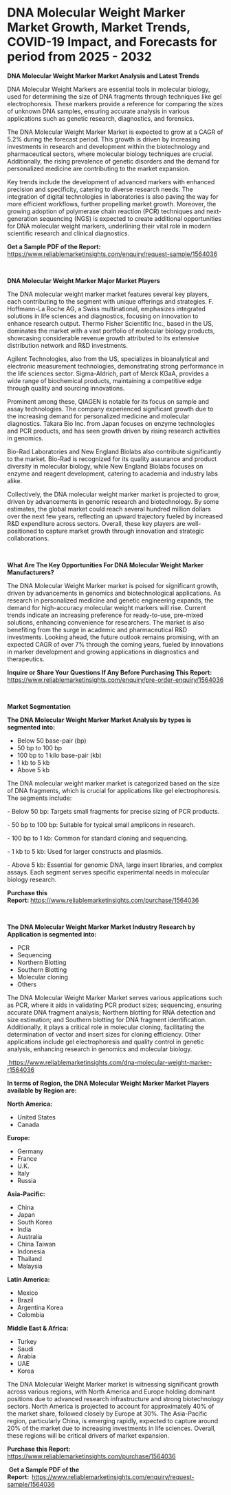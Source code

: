 <p><h1>DNA Molecular Weight Marker Market Growth, Market Trends, COVID-19 Impact, and Forecasts for period from 2025 - 2032</h1></p><p><strong>DNA Molecular Weight Marker Market Analysis and Latest Trends</strong></p>
<p><p>DNA Molecular Weight Markers are essential tools in molecular biology, used for determining the size of DNA fragments through techniques like gel electrophoresis. These markers provide a reference for comparing the sizes of unknown DNA samples, ensuring accurate analysis in various applications such as genetic research, diagnostics, and forensics.</p><p>The DNA Molecular Weight Marker Market is expected to grow at a CAGR of 5.2% during the forecast period. This growth is driven by increasing investments in research and development within the biotechnology and pharmaceutical sectors, where molecular biology techniques are crucial. Additionally, the rising prevalence of genetic disorders and the demand for personalized medicine are contributing to the market expansion. </p><p>Key trends include the development of advanced markers with enhanced precision and specificity, catering to diverse research needs. The integration of digital technologies in laboratories is also paving the way for more efficient workflows, further propelling market growth. Moreover, the growing adoption of polymerase chain reaction (PCR) techniques and next-generation sequencing (NGS) is expected to create additional opportunities for DNA molecular weight markers, underlining their vital role in modern scientific research and clinical diagnostics.</p></p>
<p><strong>Get a Sample PDF of the Report:&nbsp;</strong> <a href="https://www.reliablemarketinsights.com/enquiry/request-sample/1564036?utm_campaign=3250&utm_medium=2&utm_source=Github&utm_content=ia&utm_term=19042025&utm_id=dna-molecular-weight-marker">https://www.reliablemarketinsights.com/enquiry/request-sample/1564036</a></p>
<p>&nbsp;</p>
<p><strong>DNA Molecular Weight Marker Major Market Players</strong></p>
<p><p>The DNA molecular weight marker market features several key players, each contributing to the segment with unique offerings and strategies. F. Hoffmann-La Roche AG, a Swiss multinational, emphasizes integrated solutions in life sciences and diagnostics, focusing on innovation to enhance research output. Thermo Fisher Scientific Inc., based in the US, dominates the market with a vast portfolio of molecular biology products, showcasing considerable revenue growth attributed to its extensive distribution network and R&D investments.</p><p>Agilent Technologies, also from the US, specializes in bioanalytical and electronic measurement technologies, demonstrating strong performance in the life sciences sector. Sigma-Aldrich, part of Merck KGaA, provides a wide range of biochemical products, maintaining a competitive edge through quality and sourcing innovations.</p><p>Prominent among these, QIAGEN is notable for its focus on sample and assay technologies. The company experienced significant growth due to the increasing demand for personalized medicine and molecular diagnostics. Takara Bio Inc. from Japan focuses on enzyme technologies and PCR products, and has seen growth driven by rising research activities in genomics.</p><p>Bio-Rad Laboratories and New England Biolabs also contribute significantly to the market. Bio-Rad is recognized for its quality assurance and product diversity in molecular biology, while New England Biolabs focuses on enzyme and reagent development, catering to academia and industry labs alike.</p><p>Collectively, the DNA molecular weight marker market is projected to grow, driven by advancements in genomic research and biotechnology. By some estimates, the global market could reach several hundred million dollars over the next few years, reflecting an upward trajectory fueled by increased R&D expenditure across sectors. Overall, these key players are well-positioned to capture market growth through innovation and strategic collaborations.</p></p>
<p>&nbsp;</p>
<p><strong>What Are The Key Opportunities For DNA Molecular Weight Marker Manufacturers?</strong></p>
<p><p>The DNA Molecular Weight Marker market is poised for significant growth, driven by advancements in genomics and biotechnological applications. As research in personalized medicine and genetic engineering expands, the demand for high-accuracy molecular weight markers will rise. Current trends indicate an increasing preference for ready-to-use, pre-mixed solutions, enhancing convenience for researchers. The market is also benefiting from the surge in academic and pharmaceutical R&D investments. Looking ahead, the future outlook remains promising, with an expected CAGR of over 7% through the coming years, fueled by innovations in marker development and growing applications in diagnostics and therapeutics.</p></p>
<p><strong>Inquire or Share Your Questions If Any Before Purchasing This Report:</strong> <a href="https://www.reliablemarketinsights.com/enquiry/pre-order-enquiry/1564036?utm_campaign=3250&utm_medium=2&utm_source=Github&utm_content=ia&utm_term=19042025&utm_id=dna-molecular-weight-marker">https://www.reliablemarketinsights.com/enquiry/pre-order-enquiry/1564036</a></p>
<p>&nbsp;</p>
<p><strong>Market Segmentation</strong></p>
<p><strong>The DNA Molecular Weight Marker Market Analysis by types is segmented into:</strong></p>
<p><ul><li>Below 50 base-pair (bp)</li><li>50 bp to 100 bp</li><li>100 bp to 1 kilo base-pair (kb)</li><li>1 kb to 5 kb</li><li>Above 5 kb</li></ul></p>
<p><p>The DNA molecular weight marker market is categorized based on the size of DNA fragments, which is crucial for applications like gel electrophoresis. The segments include: </p><p>- Below 50 bp: Targets small fragments for precise sizing of PCR products.</p><p>- 50 bp to 100 bp: Suitable for typical small amplicons in research.</p><p>- 100 bp to 1 kb: Common for standard cloning and sequencing.</p><p>- 1 kb to 5 kb: Used for larger constructs and plasmids.</p><p>- Above 5 kb: Essential for genomic DNA, large insert libraries, and complex assays. Each segment serves specific experimental needs in molecular biology research.</p></p>
<p><strong>Purchase this Report:&nbsp;</strong><a href="https://www.reliablemarketinsights.com/purchase/1564036?utm_campaign=3250&utm_medium=2&utm_source=Github&utm_content=ia&utm_term=19042025&utm_id=dna-molecular-weight-marker">https://www.reliablemarketinsights.com/purchase/1564036</a></p>
<p>&nbsp;</p>
<p><strong>The DNA Molecular Weight Marker Market Industry Research by Application is segmented into:</strong></p>
<p><ul><li>PCR</li><li>Sequencing</li><li>Northern Blotting</li><li>Southern Blotting</li><li>Molecular cloning</li><li>Others</li></ul></p>
<p><p>The DNA Molecular Weight Marker Market serves various applications such as PCR, where it aids in validating PCR product sizes; sequencing, ensuring accurate DNA fragment analysis; Northern blotting for RNA detection and size estimation; and Southern blotting for DNA fragment identification. Additionally, it plays a critical role in molecular cloning, facilitating the determination of vector and insert sizes for cloning efficiency. Other applications include gel electrophoresis and quality control in genetic analysis, enhancing research in genomics and molecular biology.</p></p>
<p><a href="https://www.reliablemarketinsights.com/dna-molecular-weight-marker-r1564036?utm_campaign=3250&utm_medium=2&utm_source=Github&utm_content=ia&utm_term=19042025&utm_id=dna-molecular-weight-marker">&nbsp;https://www.reliablemarketinsights.com/dna-molecular-weight-marker-r1564036</a></p>
<p><strong>In terms of Region, the DNA Molecular Weight Marker Market Players available by Region are:</strong></p>
<p>
    <p> <strong> North America: </strong>
        <ul>
            <li>United States</li>
            <li>Canada</li>
        </ul>
        </p> 
    <p> <strong> Europe: </strong>
        <ul>
            <li>Germany</li>
            <li>France</li>
            <li>U.K.</li>
            <li>Italy</li>
            <li>Russia</li>
        </ul>
        </p> 
    <p> <strong> Asia-Pacific: </strong>
        <ul>
            <li>China</li>
            <li>Japan</li>
            <li>South Korea</li>
            <li>India</li>
            <li>Australia</li>
            <li>China Taiwan</li>
            <li>Indonesia</li>
            <li>Thailand</li>
            <li>Malaysia</li>
        </ul>
        </p> 
    <p> <strong> Latin America: </strong>
        <ul>
            <li>Mexico</li>
            <li>Brazil</li>
            <li>Argentina Korea</li>
            <li>Colombia</li>
        </ul>
        </p> 
    <p> <strong> Middle East & Africa: </strong>
        <ul>
            <li>Turkey</li>
            <li>Saudi</li>
            <li>Arabia</li>
            <li>UAE</li>
            <li>Korea</li>
        </ul>
    </p>
    </p>
<p><p>The DNA Molecular Weight Marker market is witnessing significant growth across various regions, with North America and Europe holding dominant positions due to advanced research infrastructure and strong biotechnology sectors. North America is projected to account for approximately 40% of the market share, followed closely by Europe at 30%. The Asia-Pacific region, particularly China, is emerging rapidly, expected to capture around 20% of the market due to increasing investments in life sciences. Overall, these regions will be critical drivers of market expansion.</p></p>
<p><strong>Purchase this Report: </strong><a href="https://www.reliablemarketinsights.com/purchase/1564036?utm_campaign=3250&utm_medium=2&utm_source=Github&utm_content=ia&utm_term=19042025&utm_id=dna-molecular-weight-marker">https://www.reliablemarketinsights.com/purchase/1564036</a></p>
<p>&nbsp;<strong>Get a Sample PDF of the Report:&nbsp;&nbsp;</strong><a href="https://www.reliablemarketinsights.com/enquiry/request-sample/1564036?utm_campaign=3250&utm_medium=2&utm_source=Github&utm_content=ia&utm_term=19042025&utm_id=dna-molecular-weight-marker">https://www.reliablemarketinsights.com/enquiry/request-sample/1564036</a></p>
<p><strong></strong></p>
<p><p></p><p></p><p></p></p>